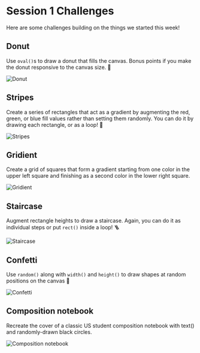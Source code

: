 # Session 1 Challenges

Here are some challenges building on the things we started this week!

## Donut

Use `oval()`s to draw a donut that fills the canvas. Bonus points if you make the donut responsive to the canvas size. 🍩

![Donut](donut.png)

## Stripes

Create a series of rectangles that act as a gradient by augmenting the red, green, or blue fill values rather than setting them randomly. You can do it by drawing each rectangle, or as a loop! 🌇

![Stripes](stripe_gradient.png)

## Gridient

Create a grid of squares that form a gradient starting from one color in the upper left square and finishing as a second color in the lower right square.

![Gridient](gridient.png)

## Staircase

Augment rectangle heights to draw a staircase. Again, you can do it as individual steps or put `rect()` inside a loop! 🪜

![Staircase](staircase.png)

## Confetti

Use `random()` along with `width()` and `height()` to draw shapes at random positions on the canvas 🎉

![Confetti](confetti.png)

## Composition notebook

Recreate the cover of a classic US student composition notebook with text() and randomly-drawn black circles.

![Composition notebook](composition_notebook.png)

